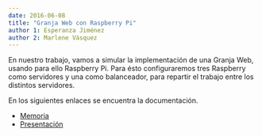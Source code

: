 ```yaml
---
date: 2016-06-08 
title: "Granja Web con Raspberry Pi"
author 1: Esperanza Jiménez 
author 2: Marlene Vásquez
---
```



En nuestro trabajo, vamos a simular la implementación de una Granja Web, usando para ello Raspberry Pi. 
Para ésto configuraremos tres Raspberry como servidores y una como balanceador, para repartir el trabajo entre los distintos servidores.

En los siguientes enlaces se encuentra la documentación.

- [Memoria](https://github.com/espe90/swap/tree/master/TrabajoFinal/GranjaWeb.pdf)
- [Presentación](http://slides.com/marlenevasquez/deck/fullscreen#/)

